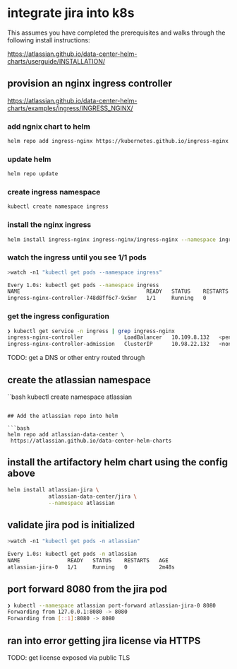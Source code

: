 # integrate jira into k8s

This assumes you have completed the prerequisites and walks through the following install instructions:

https://atlassian.github.io/data-center-helm-charts/userguide/INSTALLATION/

## provision an nginx ingress controller

https://atlassian.github.io/data-center-helm-charts/examples/ingress/INGRESS_NGINX/

### add ngnix chart to helm

```bash
helm repo add ingress-nginx https://kubernetes.github.io/ingress-nginx
```

### update helm

```bash
helm repo update
```

### create ingress namespace

```bash
kubectl create namespace ingress
```

### install the nginx ingress

```bash
helm install ingress-nginx ingress-nginx/ingress-nginx --namespace ingress
```

### watch the ingress until you see 1/1 pods

```bash
>watch -n1 "kubectl get pods --namespace ingress"

Every 1.0s: kubectl get pods --namespace ingress
NAME                                        READY   STATUS    RESTARTS   AGE
ingress-nginx-controller-748d8ff6c7-9x5mr   1/1     Running   0          98s
```

### get the ingress configuration

```bash
❯ kubectl get service -n ingress | grep ingress-nginx
ingress-nginx-controller             LoadBalancer   10.109.8.132   <pending>     80:30639/TCP,443:30981/TCP   2m34s
ingress-nginx-controller-admission   ClusterIP      10.98.22.132   <none>        443/TCP                      2m34s
```

TODO: get a DNS or other entry routed through

## create the atlassian namespace

``bash
kubectl create namespace atlassian
```

## Add the atlassian repo into helm

```bash
helm repo add atlassian-data-center \
 https://atlassian.github.io/data-center-helm-charts
```

## install the artifactory helm chart using the config above

```bash
helm install atlassian-jira \
             atlassian-data-center/jira \
             --namespace atlassian
```

## validate jira pod is initialized

```bash
>watch -n1 "kubectl get pods -n atlassian"

Every 1.0s: kubectl get pods -n atlassian
NAME               READY   STATUS    RESTARTS   AGE
atlassian-jira-0   1/1     Running   0          2m48s
```

## port forward 8080 from the jira pod

```bash
❯ kubectl --namespace atlassian port-forward atlassian-jira-0 8080
Forwarding from 127.0.0.1:8080 -> 8080
Forwarding from [::1]:8080 -> 8080
```

## ran into error getting jira license via HTTPS

TODO: get license exposed via public TLS

